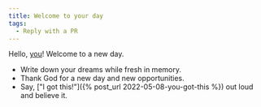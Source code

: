```yaml
---
title: Welcome to your day
tags:
  - Reply with a PR
---
```

Hello, [you](/tags/#you)! Welcome to a new day. 

* Write down your dreams while fresh in memory.
* Thank God for a new day and new opportunities.
* Say, ["I got this!"]({% post_url 2022-05-08-you-got-this %}) out loud and believe it.
